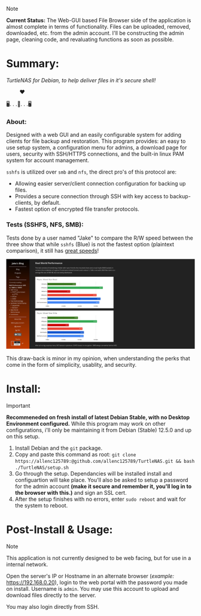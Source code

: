 > [!NOTE]
> **Current Status:** The Web-GUI based File Browser side of the application is almost complete in terms of functionality. Files can be uploaded, removed, downloaded, etc. from the admin account. I'll be constructing the admin page, cleaning code, and revaluating functions as soon as possible.

# Summary:

*TurtleNAS for Debian, to help deliver files in it's secure shell!‎*

&nbsp;&nbsp;&nbsp;&nbsp;&nbsp;&nbsp;&nbsp;&nbsp; ❤

:desktop_computer:. . .:turtle:. . .:desktop_computer:

### About:

Designed with a web GUI and an easily configurable system for adding clients for file backup and restoration. This program provides: an easy to use setup system, a configuration menu for admins, a download page for users, security with SSH/HTTPS connections, and the built-in linux PAM system for account management.

`sshfs` is utilized over `smb` and `nfs`, the direct pro's of this protocol are:

  - Allowing easier server/client connection configuration for backing up files.
  - Provides a secure connection through SSH with key access to backup-clients, by default.
  - Fastest option of encrypted file transfer protocols.

### Tests (SSHFS, NFS, SMB):

Tests done by a user named "Jake" to compare the R/W speed between the three show that while `sshfs` (Blue) is not the fastest option (plaintext comparison), it still has [great speeds](https://blog.ja-ke.tech/2019/08/27/nas-performance-sshfs-nfs-smb.html)! 

![](https://github.com/allenc125789/TurtleNAS/blob/main/extra/Screenshot%20from%202024-04-02%2023-37-15.png)

This draw-back is minor in my opinion, when understanding the perks that come in the form of simplicity, usablity, and security.

# Install:
> [!IMPORTANT]
> **Recommeneded on fresh install of latest Debian Stable, with no Desktop Environment configured.** While this program may work on other configurations, i'll only be maintaining it from Debian (Stable) 12.5.0 and up on this setup.

  1) Install Debian and the `git` package.
  2) Copy and paste this command as root: `git clone https://allenc125789:@github.com/allenc125789/TurtleNAS.git && bash ./TurtleNAS/setup.sh`
  3) Go through the setup. Dependancies will be installed install and configuartion will take place. You'll also be asked to setup a password for the admin account **(make it secure and remember it, you'll log in to the browser with this.)** and sign an SSL cert.
  4) After the setup finishes with no errors, enter `sudo reboot` and wait for the system to reboot.

# Post-Install & Usage:

> [!NOTE]
> This application is not currently designed to be web facing, but for use in a internal network.

Open the server's IP or Hostname in an alternate browser (*example:* https://192.168.0.20), login to the web portal with the password you made on install. Username is `admin`. You may use this account to upload and download files directly to the server.

You may also login directly from SSH.

